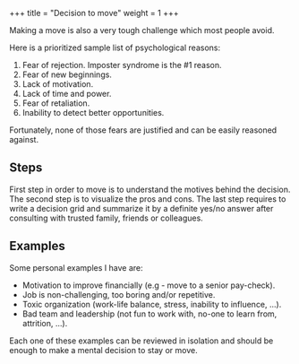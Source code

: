 +++
title = "Decision to move"
weight = 1
+++

Making a move is also a very tough challenge which most people avoid. 

Here is a prioritized sample list of psychological reasons:
1. Fear of rejection. Imposter syndrome is the #1 reason.
2. Fear of new beginnings.
3. Lack of motivation.
4. Lack of time and power.
5. Fear of retaliation.
6. Inability to detect better opportunities.

Fortunately, none of those fears are justified and can be easily reasoned against.

## Steps

First step in order to move is to understand the motives behind the decision. The second step is to visualize the pros and cons. The last step requires to write a decision grid and summarize it by a definite yes/no answer after consulting with trusted family, friends or colleagues.

## Examples

Some personal examples I have are:

- Motivation to improve financially (e.g - move to a senior pay-check).
- Job is non-challenging, too boring and/or repetitive.
- Toxic organization (work-life balance, stress, inability to influence, ...).
- Bad team and leadership (not fun to work with, no-one to learn from, attrition, …).

Each one of these examples can be reviewed in isolation and should be enough to make a mental decision to stay or move.
